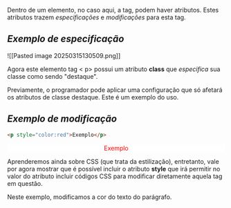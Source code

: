 Dentro de um elemento, no caso aqui, a tag, podem haver atributos. Estes atributos trazem *especificações* e *modificações* para esta tag.

## *Exemplo de especificação*

![[Pasted image 20250315130509.png]]

Agora este elemento tag < p> possui um atributo **class** que *especifica* sua classe como sendo "destaque".

Previamente, o programador pode aplicar uma configuração que só afetará os atributos de classe destaque. Este é um exemplo do uso.

## *Exemplo de modificação*

````HTML
<p style="color:red">Exemplo</p>
````

<p style="color:red; background-color: white; text-align:center;">Exemplo</p>

Aprenderemos ainda sobre CSS (que trata da estilização), entretanto, vale por agora mostrar que é possível incluir o atributo **style** que irá permitir no valor do atributo incluir códigos CSS para modificar diretamente aquela tag em questão.

Neste exemplo, modificamos a cor do texto do parágrafo. 